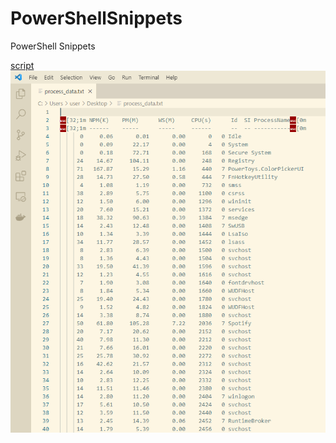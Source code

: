# PowerShellSnippets
PowerShell Snippets


 [script](https://github.com/MuminjonGuru/PowerShellSnippets/blob/main/GetRunningProcessesBySortingPID.ps1)
![List Processes and sort them by PID](https://github.com/MuminjonGuru/PowerShellSnippets/blob/main/process_data.png)
